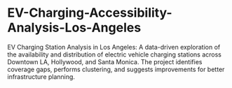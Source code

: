 # EV-Charging-Accessibility-Analysis-Los-Angeles
 EV Charging Station Analysis in Los Angeles: A data-driven exploration of the availability and distribution of electric vehicle charging stations across Downtown LA, Hollywood, and Santa Monica. The project identifies coverage gaps, performs clustering, and suggests improvements for better infrastructure planning.
